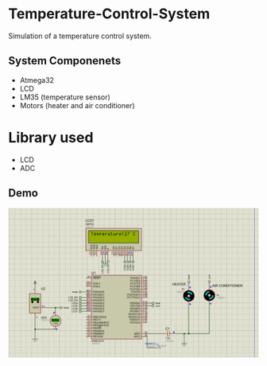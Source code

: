# Temperature-Control-System
Simulation of a temperature control system.

## System Componenets
* Atmega32
* LCD
* LM35 (temperature sensor)
* Motors (heater and air conditioner)

# Library used
* LCD
* ADC

## Demo
<p align="center"><img src="gifs/tempsystem.gif"\></p>
